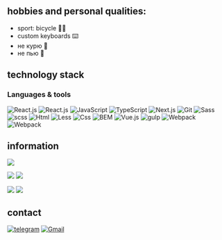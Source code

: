 
## hobbies and personal qualities:
 - sport: bicycle 🚴‍♂️
 - custom keyboards ⌨️ 
 - не курю 🚬
 - не пью  🍾

## technology stack
### Languages & tools
![React.js](https://img.shields.io/badge/-React-414141?style=for-the-badge&logo=React)
![React.js](https://img.shields.io/badge/-React-414141?style=for-the-badge&logo=React-router)
![JavaScript](https://img.shields.io/badge/-JavaScript-414141?style=for-the-badge&logo=JavaScript)
![TypeScript](https://img.shields.io/badge/-TypeScript-414141?style=for-the-badge&logo=TypeScript)
![Next.js](https://img.shields.io/badge/-Next-414141?style=for-the-badge&logo=Next.js)
![Git](https://img.shields.io/badge/-Git-414141?style=for-the-badge&logo=Git)
![Sass](https://img.shields.io/badge/-Scss-414141?style=for-the-badge&logo=Sass)
![scss](https://img.shields.io/badge/-Sass-414141?style=for-the-badge&logo=Sass)
![Html](https://img.shields.io/badge/-Less-414141?style=for-the-badge&logo=Less)
![Less](https://img.shields.io/badge/-Html-414141?style=for-the-badge&logo=HTML5)
![Css](https://img.shields.io/badge/-CSS-414141?style=for-the-badge&logo=CSS3&logoColor=1572B6)
![BEM](https://img.shields.io/badge/-BEM-414141?style=for-the-badge&logo=BEM)
![Vue.js](https://img.shields.io/badge/-Vue-414141?style=for-the-badge&logo=Vue.js)
![gulp](https://img.shields.io/badge/-gulp-414141?style=for-the-badge&logo=gulp)
![Webpack](https://img.shields.io/badge/-Webpack-414141?style=for-the-badge&logo=Webpack)
![Webpack](https://img.shields.io/badge/-Layout-414141?style=for-the-badge)
## information
![](https://github-profile-summary-cards.vercel.app/api/cards/profile-details?username=LavlinskiyNikita&theme=solarized_dark)

![](https://github-profile-summary-cards.vercel.app/api/cards/most-commit-language?username=LavlinskiyNikita&theme=solarized_dark)
![](https://github-profile-summary-cards.vercel.app/api/cards/repos-per-language?username=LavlinskiyNikita&theme=solarized_dark)

![](https://github-profile-summary-cards.vercel.app/api/cards/stats?username=LavlinskiyNikita&theme=solarized_dark)
![](https://github-profile-summary-cards.vercel.app/api/cards/productive-time?username=LavlinskiyNikita&theme=solarized_dark)

## contact
[![telegram](https://img.shields.io/badge/-telegram-414141?style=for-the-badge&logo=Telegram)](https://t.m]e/Prostinikita)
[![Gmail](https://img.shields.io/badge/-Gmail-414141?style=for-the-badge&logo=Gmail)](nikitalav21lin@gmail.com)























<!--
**LavlinskiyNikita/LavlinskiyNikita** is a ✨ _special_ ✨ repository because its `README.md` (this file) appears on your GitHub profile.

Here are some ideas to get you started:

- 🔭 I’m currently working on ...
- 🌱 I’m currently learning ...
- 👯 I’m looking to collaborate on ...
- 🤔 I’m looking for help with ...
- 💬 Ask me about ...
- 📫 How to reach me: ...
- 😄 Pronouns: ...
- ⚡ Fun fact: ...
-->
